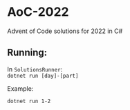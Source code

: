 # AoC-2022
Advent of Code solutions for 2022 in C#

## Running:

In `SolutionsRunner`:  
`dotnet run [day]-[part]`

Example:  
```bash
dotnet run 1-2
```
